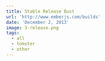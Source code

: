 ```yaml
---
title: Stable Release Bust
url: 'http://www.emberjs.com/builds'
date: 'December 2, 2013'
image: 3-release.png
tags:
  - all
  - tomster
  - other
---
```

